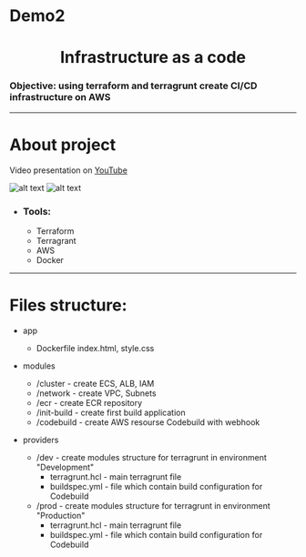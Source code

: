 # Demo2
<h1 align="center">Infrastructure as a code</h1>
<h3><b>Objective:</b> using terraform and terragrunt create CI/CD infrastructure on AWS</h3>
<hr>
<h1>About project</h1>

Video presentation on [YouTube](https://youtu.be/44yNo4tiB7E)


![alt text](https://www.andreyus.com/wp-content/uploads/2019/05/terraform1.png) ![alt text](https://www.digiseller.ru/preview/749315/p1_3095929_6f6ca7f8.png)
- <h3><b>Tools:</b></h3>

    - Terraform
    - Terragrant
    - AWS
    - Docker
<hr>
<h1>Files structure:</h1>

 - app
    - Dockerfile index.html, style.css

- modules
    - /cluster - create ECS, ALB, IAM
    - /network - create VPC, Subnets
    - /ecr - create ECR repository
    - /init-build - create first build application
    - /codebuild - create AWS resourse Codebuild with webhook
- providers
    - /dev - create modules structure for terragrunt in environment "Development"
        - terragrunt.hcl - main terragrunt file
        - buildspec.yml - file which contain build configuration for Codebuild
    - /prod - create modules structure for terragrunt in environment "Production"
        - terragrunt.hcl - main terragrunt file
        - buildspec.yml - file which contain build configuration for Codebuild
        